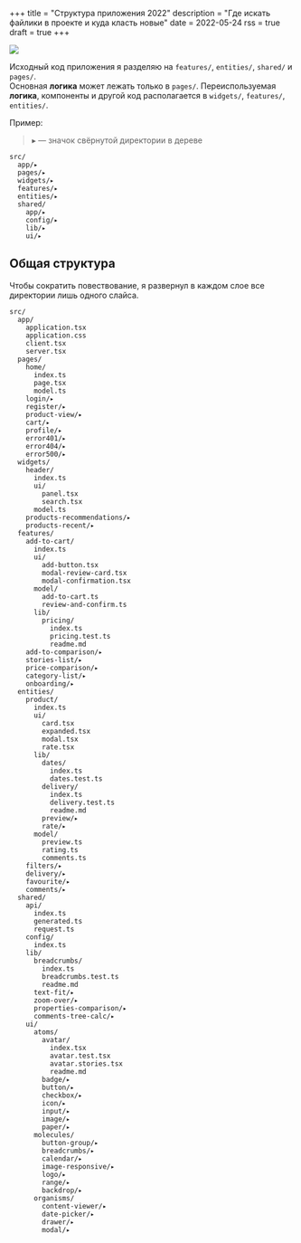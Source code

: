 +++
title = "Структура приложения 2022"
description = "Где искать файлики в проекте и куда класть новые"
date = 2022-05-24
rss = true
draft = true
+++

[![](https://img.shields.io/badge/feature--sliced-1.0-green)](https://feature-sliced.design/)


Исходный код приложения я разделяю на `features/`, `entities/`, `shared/` и `pages/`.<br/>
Основная **логика** может лежать только в `pages/`.
Переиспользуемая **логика**, компоненты и другой код располагается в `widgets/`, `features/`, `entities/`.

Пример:

> ▸ — значок свёрнутой директории в дереве

```
src/
  app/▸
  pages/▸
  widgets/▸
  features/▸
  entities/▸
  shared/
    app/▸
    config/▸
    lib/▸
    ui/▸
```

## Общая структура

Чтобы сократить повествование, я развернул в каждом слое все директории лишь одного слайса.

```
src/
  app/
    application.tsx
    application.css
    client.tsx
    server.tsx
  pages/
    home/
      index.ts
      page.tsx
      model.ts
    login/▸
    register/▸
    product-view/▸
    cart/▸
    profile/▸
    error401/▸
    error404/▸
    error500/▸
  widgets/
    header/
      index.ts
      ui/
        panel.tsx
        search.tsx
      model.ts
    products-recommendations/▸
    products-recent/▸
  features/
    add-to-cart/
      index.ts
      ui/
        add-button.tsx
        modal-review-card.tsx
        modal-confirmation.tsx
      model/
        add-to-cart.ts
        review-and-confirm.ts
      lib/
        pricing/
          index.ts
          pricing.test.ts
          readme.md
    add-to-comparison/▸
    stories-list/▸
    price-comparison/▸
    category-list/▸
    onboarding/▸
  entities/
    product/
      index.ts
      ui/
        card.tsx
        expanded.tsx
        modal.tsx
        rate.tsx
      lib/
        dates/
          index.ts
          dates.test.ts
        delivery/
          index.ts
          delivery.test.ts
          readme.md
        preview/▸
        rate/▸
      model/
        preview.ts
        rating.ts
        comments.ts
    filters/▸
    delivery/▸
    favourite/▸
    comments/▸
  shared/
    api/
      index.ts
      generated.ts
      request.ts
    config/
      index.ts
    lib/
      breadcrumbs/
        index.ts
        breadcrumbs.test.ts
        readme.md
      text-fit/▸
      zoom-over/▸
      properties-comparison/▸
      comments-tree-calc/▸
    ui/
      atoms/
        avatar/
          index.tsx
          avatar.test.tsx
          avatar.stories.tsx
          readme.md
        badge/▸
        button/▸
        checkbox/▸
        icon/▸
        input/▸
        image/▸
        paper/▸
      molecules/
        button-group/▸
        breadcrumbs/▸
        calendar/▸
        image-responsive/▸
        logo/▸
        range/▸
        backdrop/▸
      organisms/
        content-viewer/▸
        date-picker/▸
        drawer/▸
        modal/▸
```
